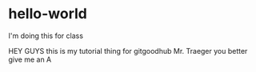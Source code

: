 # hello-world
I'm doing this for class


HEY GUYS 
this is my tutorial thing for gitgoodhub
Mr. Traeger you better give me an A
